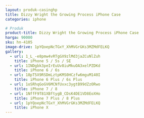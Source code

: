 ```yaml
---
layout: produk-casinghp
title: Dizzy Wright the Growing Process iPhone Case
categories: iphone

# Produk
product-title: Dizzy Wright the Growing Process iPhone Case
harga: 90000
sku: hn-4105
image-drive: 1pYQoepNcTGxY_XhMVGrGKs3MZMdFELKQ
gallery:
  - url: 1_L_-e8pmw4vRTgGX9zlMd3jaZCuNlZuh
    title: iPhone 5 / 5s / SE
  - url: 1INDgbk3peIrEuUv8iuMkuOA3xelPZDKd
    title: iPhone 6 / 6s
  - url: 18pT5X9RSDmLztpKMS0HCzfw6mguM140I
    title: iPhone 6 Plus / 6s Plus
  - url: 1oSRhqGoGV6MCNfUxxc3ygtB99dZzORwo
    title: iPhone 7 / 8
  - url: 1NffF9T81XBftygB_CDsK4DE1VD8EoXHo
    title: iPhone 7 Plus / 8 Plus
  - url: 1pYQoepNcTGxY_XhMVGrGKs3MZMdFELKQ
    title: iPhone X
---
```

